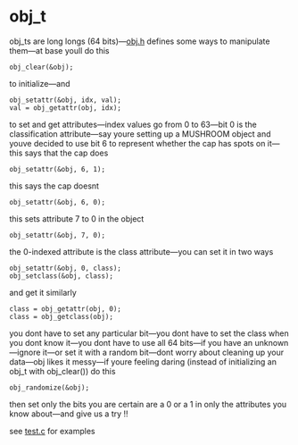 # obj_t

obj_ts are long longs (64 bits)—[obj.h](https://github.com/triangledirt/obj/blob/main/obj.h) defines some ways to manipulate them—at base youll do this

    obj_clear(&obj);

to initialize—and

    obj_setattr(&obj, idx, val);
    val = obj_getattr(obj, idx);

to set and get attributes—index values go from 0 to 63—bit 0 is the classification attribute—say youre setting up a MUSHROOM object and youve decided to use bit 6 to represent whether the cap has spots on it—this says that the cap does

    obj_setattr(&obj, 6, 1);

this says the cap doesnt

    obj_setattr(&obj, 6, 0);

this sets attribute 7 to 0 in the object

    obj_setattr(&obj, 7, 0);

the 0-indexed attribute is the class attribute—you can set it in two ways

    obj_setattr(&obj, 0, class);
    obj_setclass(&obj, class);

and get it similarly

    class = obj_getattr(obj, 0);
    class = obj_getclass(obj);

you dont have to set any particular bit—you dont have to set the class when you dont know it—you dont have to use all 64 bits—if you have an unknown—ignore it—or set it with a random bit—dont worry about cleaning up your data—obj likes it messy—if youre feeling daring (instead of initializing an obj_t with obj_clear()) do this

    obj_randomize(&obj);

then set only the bits you are certain are a 0 or a 1 in only the attributes you know about—and give us a try !!

see [test.c](https://github.com/triangledirt/obj/blob/main/test.c) for examples

